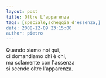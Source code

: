 ```yaml
---
layout: post
title: Oltre L'apparenza
tags: [speciale,scheggia d'essenza,]
date: 2008-12-09 23:15:00
author: pietro
---
```

Quando siamo noi qui,<br/>ci domandiamo chi è chi,<br/>ma solamente con l'assenza<br/>si scende oltre l'apparenza.

